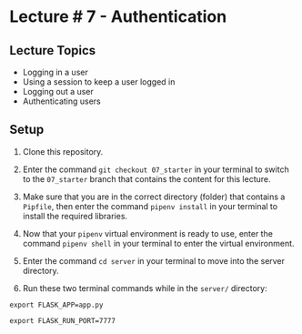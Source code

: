 # Lecture # 7 - Authentication

## Lecture Topics

- Logging in a user
- Using a session to keep a user logged in
- Logging out a user
- Authenticating users

## Setup

1. Clone this repository.

2. Enter the command `git checkout 07_starter` in your terminal to switch to the `07_starter` branch that contains the content for this lecture.

3. Make sure that you are in the correct directory (folder) that contains a `Pipfile`, then enter the command `pipenv install` in your terminal to install the required libraries.

4. Now that your `pipenv` virtual environment is ready to use, enter the command `pipenv shell` in your terminal to enter the virtual environment.

5. Enter the command `cd server` in your terminal to move into the server directory.

6. Run these two terminal commands while in the `server/` directory:

```
export FLASK_APP=app.py

export FLASK_RUN_PORT=7777
```